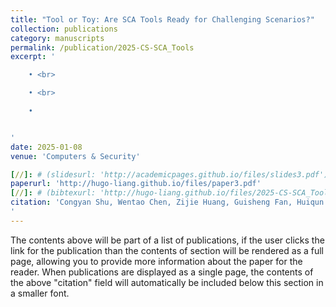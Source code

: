 ```yaml
---
title: "Tool or Toy: Are SCA Tools Ready for Challenging Scenarios?"
collection: publications
category: manuscripts
permalink: /publication/2025-CS-SCA_Tools
excerpt: '

    • <br>

    • <br>

    • 


'
date: 2025-01-08
venue: 'Computers & Security'

[//]: # (slidesurl: 'http://academicpages.github.io/files/slides3.pdf')
paperurl: 'http://hugo-liang.github.io/files/paper3.pdf'
[//]: # (bibtexurl: 'http://hugo-liang.github.io/files/2025-CS-SCA_Tools.bib')
citation: 'Congyan Shu, Wentao Chen, Zijie Huang, Guisheng Fan, Huiqun Yu, Hengrun Zhang, <strong>Yuguo Liang</strong>. Tool or Toy: Are SCA Tools Ready for Challenging Scenarios? Computers & Security, 2025. [CCF-B][预出版]
'
---
```

 
The contents above will be part of a list of publications, if the user clicks the link for the publication than the contents of section will be rendered as a full page, allowing you to provide more information about the paper for the reader. When publications are displayed as a single page, the contents of the above "citation" field will automatically be included below this section in a smaller font.